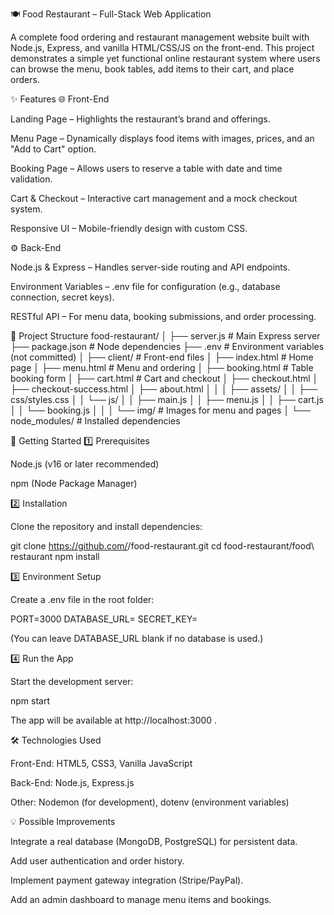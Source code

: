 🍽️ Food Restaurant – Full-Stack Web Application

A complete food ordering and restaurant management website built with Node.js, Express, and vanilla HTML/CSS/JS on the front-end.
This project demonstrates a simple yet functional online restaurant system where users can browse the menu, book tables, add items to their cart, and place orders.

✨ Features
🌐 Front-End

Landing Page – Highlights the restaurant’s brand and offerings.

Menu Page – Dynamically displays food items with images, prices, and an "Add to Cart" option.

Booking Page – Allows users to reserve a table with date and time validation.

Cart & Checkout – Interactive cart management and a mock checkout system.

Responsive UI – Mobile-friendly design with custom CSS.

⚙️ Back-End

Node.js & Express – Handles server-side routing and API endpoints.

Environment Variables – .env file for configuration (e.g., database connection, secret keys).

RESTful API – For menu data, booking submissions, and order processing.

📂 Project Structure
food-restaurant/
│
├── server.js              # Main Express server
├── package.json           # Node dependencies
├── .env                   # Environment variables (not committed)
│
├── client/                # Front-end files
│   ├── index.html         # Home page
│   ├── menu.html          # Menu and ordering
│   ├── booking.html       # Table booking form
│   ├── cart.html          # Cart and checkout
│   ├── checkout.html
│   ├── checkout-success.html
│   ├── about.html
│   │
│   ├── assets/
│   │   ├── css/styles.css
│   │   └── js/
│   │       ├── main.js
│   │       ├── menu.js
│   │       ├── cart.js
│   │       └── booking.js
│   │
│   └── img/               # Images for menu and pages
│
└── node_modules/          # Installed dependencies

🚀 Getting Started
1️⃣ Prerequisites

Node.js (v16 or later recommended)

npm (Node Package Manager)

2️⃣ Installation

Clone the repository and install dependencies:

git clone https://github.com/<your-username>/food-restaurant.git
cd food-restaurant/food\ restaurant
npm install

3️⃣ Environment Setup

Create a .env file in the root folder:

PORT=3000
DATABASE_URL=<your-database-url-if-any>
SECRET_KEY=<your-secret-key>


(You can leave DATABASE_URL blank if no database is used.)

4️⃣ Run the App

Start the development server:

npm start


The app will be available at http://localhost:3000
.

🛠️ Technologies Used

Front-End: HTML5, CSS3, Vanilla JavaScript

Back-End: Node.js, Express.js

Other: Nodemon (for development), dotenv (environment variables)

💡 Possible Improvements

Integrate a real database (MongoDB, PostgreSQL) for persistent data.

Add user authentication and order history.

Implement payment gateway integration (Stripe/PayPal).

Add an admin dashboard to manage menu items and bookings.
